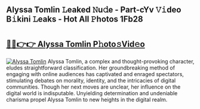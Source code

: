 ## Alyssa Tomlin 𝙻eaked 𝙽u𝚍e - Part-cYv 𝚅𝚒deo B𝚒kini 𝙻eaks - Hot All 𝙿hotos 1Fb28

# <h2><a href="http://ld6x34r.urlbe.top/?page=Alyssa+Tomlin">🔗🔗👉👉 Alyssa Tomlin P𝚑oto𝚜Vid𝚎o</a></h2>

[![Alyssa Tomlin](https://i.imgur.com/eBuTRDB.gif)](http://ld6x34r.urlbe.top/?page=Alyssa+Tomlin)
Alyssa Tomlin, a complex and thought-provoking character, eludes straightforward classification. Her groundbreaking method of engaging with online audiences has captivated and enraged spectators, stimulating debates on morality, identity, and the intricacies of digital communities. Though her next moves are unclear, her influence on the digital world is indisputable. Unyielding determination and undeniable charisma propel Alyssa Tomlin to new heights in the digital realm.
